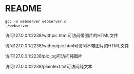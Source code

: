 # README

```
gcc -o webserver webserver.c
./webserver
```

访问127.0.0.1:2238/withpic.html可访问带图片的HTML文件

访问127.0.0.1:2238/withoutpic.html可访问不带图片的HTML文件

访问127.0.0.1:2238/pic.jpg可访问纯图片

访问127.0.0.1:2238/plaintext.txt可访问纯文本
